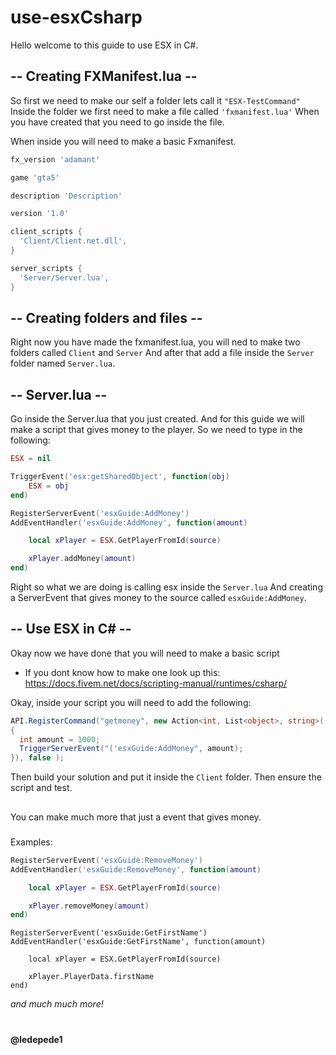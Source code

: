 # use-esxCsharp
Hello welcome to this guide to use ESX in C#.

## -- Creating FXManifest.lua -- 
So first we need to make our self a folder lets call it `"ESX-TestCommand"`
Inside the folder we first need to make a file called `'fxmanifest.lua'`
When you have created that you need to go inside the file.

When inside you will need to make a basic Fxmanifest.
```lua
fx_version 'adamant'

game 'gta5'

description 'Description'

version '1.0'

client_scripts {
  'Client/Client.net.dll',
}

server_scripts {
  'Server/Server.lua',
}
```
## -- Creating folders and files --
Right now you have made the fxmanifest.lua, you will ned to make two folders called `Client` and `Server`
And after that add a file inside the `Server` folder named `Server.lua`.

## -- Server.lua --
Go inside the Server.lua that you just created.
And for this guide we will make a script that gives money to the player.
So we need to type in the following:
```lua
ESX = nil

TriggerEvent('esx:getSharedObject', function(obj)
    ESX = obj
end)

RegisterServerEvent('esxGuide:AddMoney')
AddEventHandler('esxGuide:AddMoney', function(amount)

    local xPlayer = ESX.GetPlayerFromId(source)

    xPlayer.addMoney(amount) 
end)

```
Right so what we are doing is calling esx inside the `Server.lua`
And creating a ServerEvent that gives money to the source called ```esxGuide:AddMoney```.

## -- Use ESX in C# --
Okay now we have done that you will need to make a basic script 
- If you dont know how to make one look up this: https://docs.fivem.net/docs/scripting-manual/runtimes/csharp/

Okay, inside your script you will need to add the following:
```c#
API.RegisterCommand("getmoney", new Action<int, List<object>, string>((source, args, rawCommand) =>
{
  int amount = 1000;
  TriggerServerEvent("('esxGuide:AddMoney", amount);
}), false );

```

Then build your solution and put it inside the `Client` folder. 
Then ensure the script and test.

##
You can make much more that just a event that gives money.
#####
Examples:
```lua
RegisterServerEvent('esxGuide:RemoveMoney')
AddEventHandler('esxGuide:RemoveMoney', function(amount)

    local xPlayer = ESX.GetPlayerFromId(source)

    xPlayer.removeMoney(amount)
end)
```

```
RegisterServerEvent('esxGuide:GetFirstName')
AddEventHandler('esxGuide:GetFirstName', function(amount)

    local xPlayer = ESX.GetPlayerFromId(source)

    xPlayer.PlayerData.firstName
end)
```
*and much much more!*
#
**@ledepede1**
